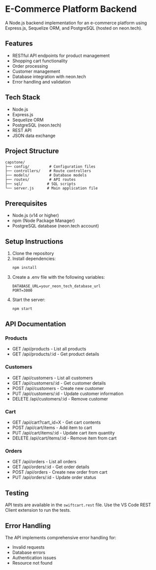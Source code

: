 # E-Commerce Platform Backend

A Node.js backend implementation for an e-commerce platform using Express.js, Sequelize ORM, and PostgreSQL (hosted on neon.tech).

## Features

- RESTful API endpoints for product management
- Shopping cart functionality
- Order processing
- Customer management
- Database integration with neon.tech
- Error handling and validation

## Tech Stack

- Node.js
- Express.js
- Sequelize ORM
- PostgreSQL (neon.tech)
- REST API
- JSON data exchange

## Project Structure

```
capstone/
├── config/         # Configuration files
├── controllers/    # Route controllers
├── models/         # Database models
├── routes/         # API routes
├── sql/           # SQL scripts
└── server.js      # Main application file
```

## Prerequisites

- Node.js (v14 or higher)
- npm (Node Package Manager)
- PostgreSQL database (neon.tech account)

## Setup Instructions

1. Clone the repository
2. Install dependencies:
   ```bash
   npm install
   ```
3. Create a .env file with the following variables:
   ```
   DATABASE_URL=your_neon_tech_database_url
   PORT=3000
   ```
4. Start the server:
   ```bash
   npm start
   ```

## API Documentation

### Products
- GET /api/products - List all products
- GET /api/products/:id - Get product details

### Customers
- GET /api/customers - List all customers
- GET /api/customers/:id - Get customer details
- POST /api/customers - Create new customer
- PUT /api/customers/:id - Update customer information
- DELETE /api/customers/:id - Remove customer

### Cart
- GET /api/cart?cart_id=X - Get cart contents
- POST /api/cart/items - Add item to cart
- PUT /api/cart/items/:id - Update cart item quantity
- DELETE /api/cart/items/:id - Remove item from cart

### Orders
- GET /api/orders - List all orders
- GET /api/orders/:id - Get order details
- POST /api/orders - Create new order from cart
- PUT /api/orders/:id - Update order status

## Testing

API tests are available in the `swiftcart.rest` file. Use the VS Code REST Client extension to run the tests.

## Error Handling

The API implements comprehensive error handling for:
- Invalid requests
- Database errors
- Authentication issues
- Resource not found

